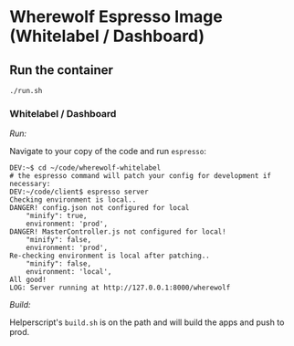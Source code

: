 # Wherewolf Espresso Image (Whitelabel / Dashboard)


## Run the container

`./run.sh`

### Whitelabel / Dashboard

*Run:*

Navigate to your copy of the code and run `espresso`:

```
DEV:~$ cd ~/code/wherewolf-whitelabel
# the espresso command will patch your config for development if necessary:
DEV:~/code/client$ espresso server
Checking environment is local..
DANGER! config.json not configured for local
    "minify": true,
    environment: 'prod',
DANGER! MasterController.js not configured for local!
    "minify": false,
    environment: 'prod',
Re-checking environment is local after patching..
    "minify": false,
    environment: 'local',
All good!
LOG: Server running at http://127.0.0.1:8000/wherewolf
```

*Build:*

Helperscript's `build.sh` is on the path and will build the apps and push to prod.